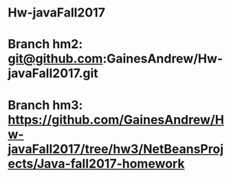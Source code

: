 # Hw-javaFall2017
# Branch hm2: git@github.com:GainesAndrew/Hw-javaFall2017.git
# Branch hm3: https://github.com/GainesAndrew/Hw-javaFall2017/tree/hw3/NetBeansProjects/Java-fall2017-homework
